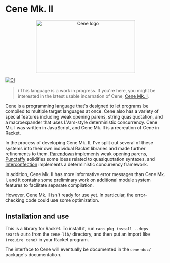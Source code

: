 # Cene Mk. II

<p align="center">
  <img width="312" height="166" src="https://era-platform.github.io/cene/assets/logo/cene-5-cropped-164.png" alt="Cene logo" title="Cene logo" />
</p>

[![CI](https://github.com/era-platform/cene-for-racket/actions/workflows/ci.yml/badge.svg)](https://github.com/era-platform/cene-for-racket/actions/workflows/ci.yml)

> ℹ️ This language is a work in progress. If you're here, you might be interested in the latest usable incarnation of Cene, [Cene Mk. I](https://github.com/era-platform/cene).

Cene is a programming language that's designed to let programs be compiled to multiple target languages at once. Cene also has a variety of special features including weak opening parens, string quasiquotation, and a macroexpander that uses LVars-style deterministic concurrency. Cene Mk. I was written in JavaScript, and Cene Mk. II is a recreation of Cene in Racket.

In the process of developing Cene Mk. II, I've split out several of these systems into their own individual Racket libraries and made further refinements to them. [Parendown](https://github.com/lathe/parendown-for-racket) implements weak opening parens, [Punctaffy](https://github.com/lathe/punctaffy-for-racket) solidifies some ideas related to quasiquotation syntaxes, and [Interconfection](https://github.com/lathe/interconfection-for-racket) implements a deterministic concurrency framework.

In addition, Cene Mk. II has more informative error messages than Cene Mk. I, and it contains some preliminary work on additional module system features to facilitate separate compilation.

However, Cene Mk. II isn't ready for use yet. In particular, the error-checking code could use some optimization.


## Installation and use

This is a library for Racket. To install it, run `raco pkg install --deps search-auto` from the `cene-lib/` directory, and then put an import like `(require cene)` in your Racket program.

The interface to Cene will eventually be documented in the `cene-doc/` package's documentation.
